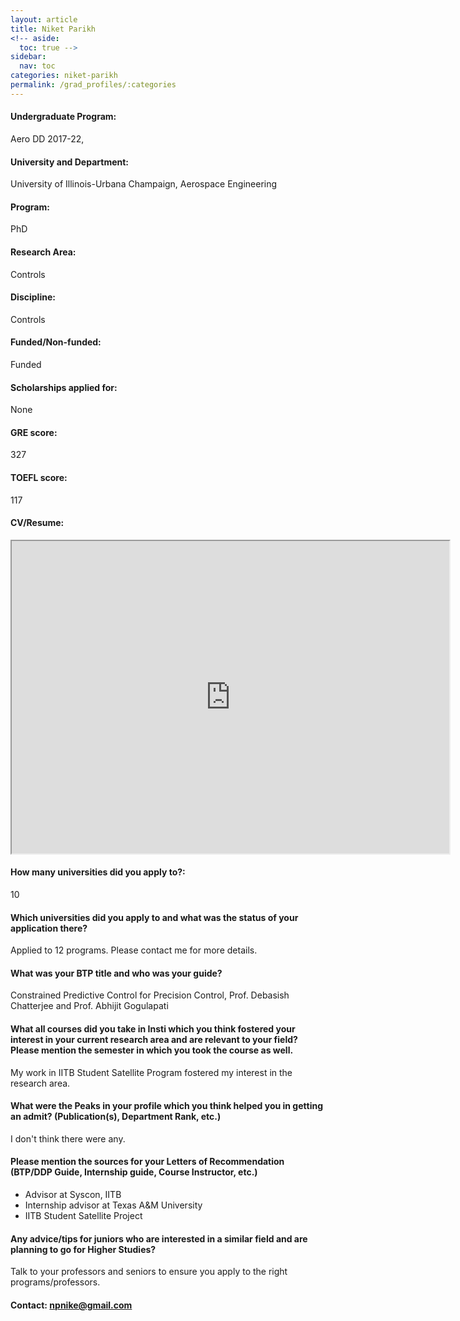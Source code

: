 ```yaml
---
layout: article
title: Niket Parikh
<!-- aside:
  toc: true -->
sidebar:
  nav: toc
categories: niket-parikh
permalink: /grad_profiles/:categories
---
```


<!-- # Hi, this is the page for Manav Vora.  -->
<!-- Write Program if different from Btech Aero-->
#### Undergraduate Program:
Aero DD 2017-22,

#### University and Department:
University of Illinois-Urbana Champaign, Aerospace Engineering 

#### Program:
PhD
#### Research Area: 
Controls
#### Discipline: 
Controls

#### Funded/Non-funded:
Funded

#### Scholarships applied for:
None

#### GRE score: 
327

#### TOEFL score: 
117

#### CV/Resume:

<iframe src="https://drive.google.com/file/d/16VFvLRGmnDevEtHnZhQLt0ZD_Qt0yHFx/preview" width="700" height="500" allow="autoplay"></iframe>

#### How many universities did you apply to?: 
10

#### Which universities did you apply to and what was the status of your application there?
Applied to 12 programs. Please contact me for more details. 

#### What was your BTP title and who was your guide?
Constrained Predictive Control for Precision Control, Prof. Debasish Chatterjee and Prof. Abhijit Gogulapati

#### What all courses did you take in Insti which you think fostered your interest in your current research area and are relevant to your field? Please mention the semester in which you took the course as well.
My work in IITB Student Satellite Program fostered my interest in the research area. 

#### What were the Peaks in your profile which you think helped you in getting an admit? (Publication(s), Department Rank, etc.)
I don't think there were any. 

#### Please mention the sources for your Letters of Recommendation (BTP/DDP Guide, Internship guide, Course Instructor, etc.)
* Advisor at Syscon, IITB
* Internship advisor at Texas A&M University
* IITB Student Satellite Project


#### Any advice/tips for juniors who are interested in a similar field and are planning to go for Higher Studies?
Talk to your professors and seniors to ensure you apply to the right programs/professors.

#### Contact: [npnike@gmail.com](mailto:npnike@gmail.com)
